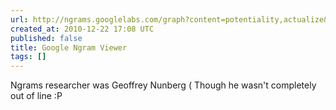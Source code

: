 ```yaml
---
url: http://ngrams.googlelabs.com/graph?content=potentiality,actualize&year_start=1800&year_end=2010&corpus=0&smoothing=3
created_at: 2010-12-22 17:08 UTC
published: false
title: Google Ngram Viewer
tags: []
---
```


Ngrams researcher was Geoffrey Nunberg ( Though he wasn't completely out of line :P
